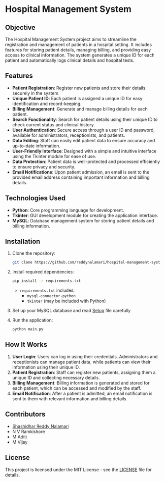 # Hospital Management System

## Objective
The Hospital Management System project aims to streamline the registration and management of patients in a hospital setting. It includes features for storing patient details, managing billing, and providing easy access to clinical information. The system generates a unique ID for each patient and automatically logs clinical details and hospital tests. 

## Features
- **Patient Registration**: Register new patients and store their details securely in the system.
- **Unique Patient ID**: Each patient is assigned a unique ID for easy identification and record-keeping.
- **Billing Management**: Generate and manage billing details for each patient.
- **Search Functionality**: Search for patient details using their unique ID to check current status and clinical history.
- **User Authentication**: Secure access through a user ID and password, available for administrators, receptionists, and patients.
- **Data Editing**: Staff can easily edit patient data to ensure accuracy and up-to-date information.
- **User-Friendly Interface**: Designed with a simple and intuitive interface using the Tkinter module for ease of use.
- **Data Protection**: Patient data is well-protected and processed efficiently to ensure privacy and security.
- **Email Notifications**: Upon patient admission, an email is sent to the provided email address containing important information and billing details.

## Technologies Used
- **Python**: Core programming language for development.
- **Tkinter**: GUI development module for creating the application interface.
- **MySQL**: Database management system for storing patient details and billing information.

## Installation

1. Clone the repository:
   ```bash
   git clone https://github.com/reddynalamari/hospital-management-system.git
   ```
2. Install required dependencies:
   ```bash
   pip install -r requirements.txt
   ```
   - `requirements.txt` includes:
     - `mysql-connector-python`
     - `tkinter` (may be included with Python)

3. Set up your MySQL database and read [Setup](setup.txt) file carefully

4. Run the application:
   ```bash
   python main.py
   ```

## How It Works

1. **User Login**: Users can log in using their credentials. Administrators and receptionists can manage patient data, while patients can view their information using their unique ID.
2. **Patient Registration**: Staff can register new patients, assigning them a unique ID and collecting necessary details.
3. **Billing Management**: Billing information is generated and stored for each patient, which can be accessed and modified by the staff.
4. **Email Notification**: After a patient is admitted, an email notification is sent to them with relevant information and billing details.

## Contributors
- [Shashidhar Reddy Nalamari](https://github.com/reddynalamari)
- N V Ramkishore
- M Aditi
- M Vijay

## License
This project is licensed under the MIT License - see the [LICENSE](LICENSE) file for details.
